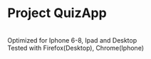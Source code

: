 <h1>Project QuizApp</h1>
<br>
Optimized for Iphone 6-8, Ipad and Desktop
<br>
Tested with Firefox(Desktop), Chrome(Iphone)
<br>

